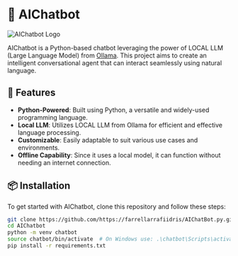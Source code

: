 # 🌟 AIChatbot

![AIChatbot Logo](https://user-images.githubusercontent.com/your_image_link_here.png)

AIChatbot is a Python-based chatbot leveraging the power of LOCAL LLM (Large Language Model) from [Ollama](https://ollama.com/). This project aims to create an intelligent conversational agent that can interact seamlessly using natural language.

## 🚀 Features

- **Python-Powered**: Built using Python, a versatile and widely-used programming language.
- **Local LLM**: Utilizes LOCAL LLM from Ollama for efficient and effective language processing.
- **Customizable**: Easily adaptable to suit various use cases and environments.
- **Offline Capability**: Since it uses a local model, it can function without needing an internet connection.

## 📦 Installation

To get started with AIChatbot, clone this repository and follow these steps:

```bash
git clone https://github.com/https://farrellarrafiidris/AIChatBot.py.git
cd AIChatbot
python -m venv chatbot
source chatbot/bin/activate  # On Windows use: .\chatbot\Scripts\activate
pip install -r requirements.txt
